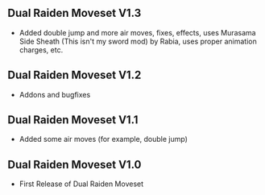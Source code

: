 ## Dual Raiden Moveset V1.3
- Added double jump and more air moves, fixes, effects, uses Murasama Side Sheath (This isn't my sword mod) by Rabia, uses proper animation charges, etc.
## Dual Raiden Moveset V1.2
- Addons and bugfixes
## Dual Raiden Moveset V1.1
- Added some air moves (for example, double jump)
## Dual Raiden Moveset V1.0
- First Release of Dual Raiden Moveset
